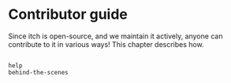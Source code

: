 # Contributor guide

Since itch is open-source, and we maintain it actively, anyone can contribute
to it in various ways! This chapter describes how.

```{toctree}

help
behind-the-scenes
```
